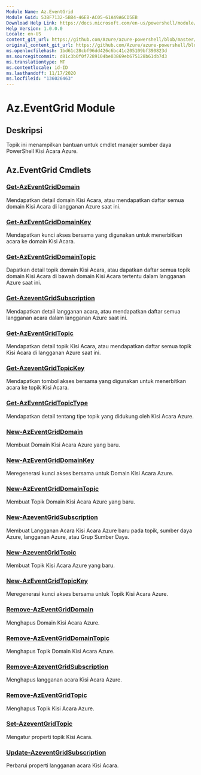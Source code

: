 ```yaml
---
Module Name: Az.EventGrid
Module Guid: 53BF7132-5BB4-46EB-AC05-61A49A6CD5EB
Download Help Link: https://docs.microsoft.com/en-us/powershell/module/az.eventgrid
Help Version: 1.0.0.0
Locale: en-US
content_git_url: https://github.com/Azure/azure-powershell/blob/master/src/EventGrid/EventGrid/help/Az.EventGrid.md
original_content_git_url: https://github.com/Azure/azure-powershell/blob/master/src/EventGrid/EventGrid/help/Az.EventGrid.md
ms.openlocfilehash: 1bd61c28cbf96dd426c6bc41c205109bf390823d
ms.sourcegitcommit: d81c3b0f0f7289104be03869eb675128b61db7d3
ms.translationtype: MT
ms.contentlocale: id-ID
ms.lasthandoff: 11/17/2020
ms.locfileid: "136026463"
---
```

# Az.EventGrid Module
## Deskripsi
Topik ini menampilkan bantuan untuk cmdlet manajer sumber daya PowerShell Kisi Acara Azure.

## Az.EventGrid Cmdlets
### [Get-AzEventGridDomain](Get-AzEventGridDomain.md)
Mendapatkan detail domain Kisi Acara, atau mendapatkan daftar semua domain Kisi Acara di langganan Azure saat ini.

### [Get-AzEventGridDomainKey](Get-AzEventGridDomainKey.md)
Mendapatkan kunci akses bersama yang digunakan untuk menerbitkan acara ke domain Kisi Acara.

### [Get-AzEventGridDomainTopic](Get-AzEventGridDomainTopic.md)
Dapatkan detail topik domain Kisi Acara, atau dapatkan daftar semua topik domain Kisi Acara di bawah domain Kisi Acara tertentu dalam langganan Azure saat ini.

### [Get-AzeventGridSubscription](Get-AzEventGridSubscription.md)
Mendapatkan detail langganan acara, atau mendapatkan daftar semua langganan acara dalam langganan Azure saat ini.

### [Get-AzEventGridTopic](Get-AzEventGridTopic.md)
Mendapatkan detail topik Kisi Acara, atau mendapatkan daftar semua topik Kisi Acara di langganan Azure saat ini.

### [Get-AzeventGridTopicKey](Get-AzEventGridTopicKey.md)
Mendapatkan tombol akses bersama yang digunakan untuk menerbitkan acara ke topik Kisi Acara.

### [Get-AzEventGridTopicType](Get-AzEventGridTopicType.md)
Mendapatkan detail tentang tipe topik yang didukung oleh Kisi Acara Azure.

### [New-AzEventGridDomain](New-AzEventGridDomain.md)
Membuat Domain Kisi Acara Azure yang baru.

### [New-AzEventGridDomainKey](New-AzEventGridDomainKey.md)
Meregenerasi kunci akses bersama untuk Domain Kisi Acara Azure.

### [New-AzEventGridDomainTopic](New-AzEventGridDomainTopic.md)
Membuat Topik Domain Kisi Acara Azure yang baru.

### [New-AzeventGridSubscription](New-AzEventGridSubscription.md)
Membuat Langganan Acara Kisi Acara Azure baru pada topik, sumber daya Azure, langganan Azure, atau Grup Sumber Daya.

### [New-AzeventGridTopic](New-AzEventGridTopic.md)
Membuat Topik Kisi Acara Azure yang baru.

### [New-AzEventGridTopicKey](New-AzEventGridTopicKey.md)
Meregenerasi kunci akses bersama untuk Topik Kisi Acara Azure.

### [Remove-AzEventGridDomain](Remove-AzEventGridDomain.md)
Menghapus Domain Kisi Acara Azure.

### [Remove-AzEventGridDomainTopic](Remove-AzEventGridDomainTopic.md)
Menghapus Topik Domain Kisi Acara Azure.

### [Remove-AzeventGridSubscription](Remove-AzEventGridSubscription.md)
Menghapus langganan acara Kisi Acara Azure.

### [Remove-AzEventGridTopic](Remove-AzEventGridTopic.md)
Menghapus Topik Kisi Acara Azure.

### [Set-AzeventGridTopic](Set-AzEventGridTopic.md)
Mengatur properti topik Kisi Acara.

### [Update-AzeventGridSubscription](Update-AzEventGridSubscription.md)
Perbarui properti langganan acara Kisi Acara.

